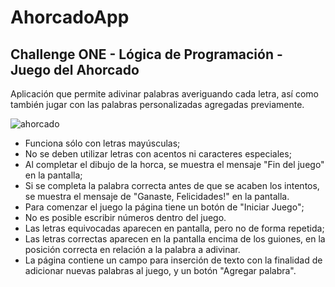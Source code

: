 # AhorcadoApp

## Challenge ONE - Lógica de Programación - Juego del Ahorcado

Aplicación que permite adivinar palabras averiguando cada letra, así como también jugar con las palabras personalizadas agregadas previamente.

![ahorcado](https://user-images.githubusercontent.com/96797843/184508536-e529bcfe-6112-4e3c-a3ea-5cf0f28fafa4.png)

* Funciona sólo con letras mayúsculas;
* No se deben utilizar letras con acentos ni caracteres especiales;
* Al completar el dibujo de la horca, se muestra el mensaje "Fin del juego" en la pantalla;
* Si se completa la palabra correcta antes de que se acaben los intentos, se muestra el mensaje de "Ganaste, Felicidades!" en la pantalla.
* Para comenzar el juego la página tiene un botón de "Iniciar Juego";
* No es posible escribir números dentro del juego.
* Las letras equivocadas aparecen en pantalla, pero no de forma repetida;
* Las letras correctas aparecen en la pantalla encima de los guiones, en la posición correcta en relación a la palabra a adivinar.
* La página contiene un campo para inserción de texto con la finalidad de adicionar nuevas palabras al juego, y un botón "Agregar palabra".
